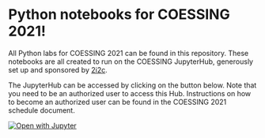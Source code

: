 # Python notebooks for COESSING 2021!

All Python labs for COESSING 2021 can be found in this repository. These notebooks are all created to run on the COESSING JupyterHub, generously set up and sponsored by [2i2c](https://2i2c.org). 

The JupyterHub can be accessed by clicking on the button below. Note that you need to be an authorized user to access this Hub. Instructions on how to become an authorized user can be found in the COESSING 2021 schedule document.

[![Open with Jupyter](https://img.shields.io/badge/Open%20with-Jupyter-orange?style=for-the-badge&logo=Jupyter)](https://coessing.pangeo.2i2c.cloud/hub/user-redirect/git-pull?repo=https%3A%2F%2Fgithub.com%2Fpaigem%2Fcoessing-2021-notebooks&urlpath=lab%2Ftree%2Fcoessing-2021-notebooks%2F&branch=main)
